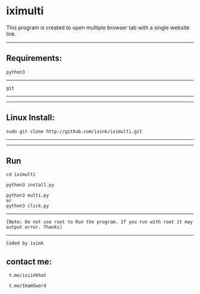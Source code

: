 # iximulti
This program is created to open multiple browser tab with a single website link. 

-------------------

Requirements:
--------

    python3
-----------

    git
--------------

-----------------------

Linux Install:
---------

    sudo git clone http://github.com/ixink/iximulti.git
------------------------

-----------------

Run
---------
    cd iximulti

    python3 install.py

    python3 multi.py
    or
    python3 click.py
-----------------------------

    [Note: Do not use root to Run the program. If you run with root it may output error. Thanks]
-------------------------------
    Coded by ixink

contact me: 
----------------

     t.me/ixiinkhat

     t.me/ImamSword


